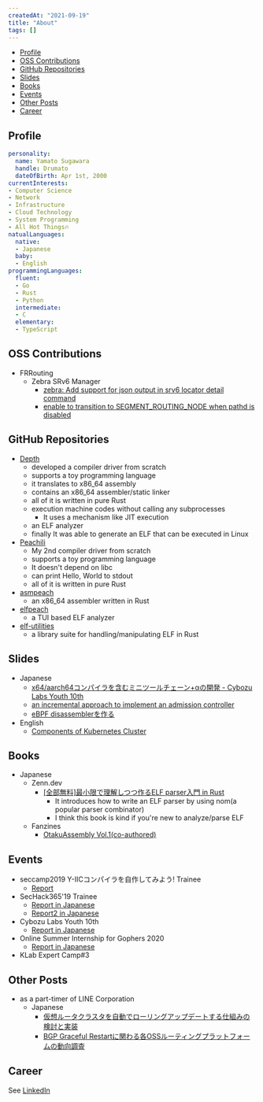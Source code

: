 ```yaml
---
createdAt: "2021-09-19"
title: "About"
tags: []
---
```


- [Profile](#profile)
- [OSS Contributions](#oss-contributions)
- [GitHub Repositories](#github-repositories)
- [Slides](#slides)
- [Books](#books)
- [Events](#events)
- [Other Posts](#other-posts)
- [Career](#career)

## Profile

```yaml
personality:
  name: Yamato Sugawara
  handle: Drumato
  dateOfBirth: Apr 1st, 2000
currentInterests:
- Computer Science
- Network
- Infrastructure
- Cloud Technology
- System Programming
- All Hot Things🔥
natualLanguages:
  native:
  - Japanese
  baby:
  - English
programmingLanguages:
  fluent:
  - Go
  - Rust
  - Python
  intermediate:
  - C
  elementary:
  - TypeScript
```

## OSS Contributions

- FRRouting
  - Zebra SRv6 Manager
    - [zebra: Add support for json output in srv6 locator detail command](https://github.com/FRRouting/frr/pull/9899)
    - [enable to transition to SEGMENT_ROUTING_NODE when pathd is disabled](https://github.com/FRRouting/frr/pull/10350)

## GitHub Repositories

- [Depth](https://github.com/Drumato/Depth)
  - developed a compiler driver from scratch
  - supports a toy programming language
  - it translates to x86_64 assembly
  - contains an x86_64 assembler/static linker
  - all of it is written in pure Rust
  - execution machine codes without calling any subprocesses
    - It uses a mechanism like JIT execution
  - an ELF analyzer
  - finally It was able to generate an ELF that can be executed in Linux
- [Peachili](https://github.com/Drumato/Peachili)
  - My 2nd compiler driver from scratch
  - supports a toy programming language
  - It doesn't depend on libc
  - can print Hello, World to stdout
  - all of it is written in pure Rust
- [asmpeach](https://github.com/Drumato/asmpeach)
  - an x86_64 assembler written in Rust
- [elfpeach](https://github.com/Drumato/elfpeach)
  - a TUI based ELF analyzer
- [elf-utilities](https://github.com/Drumato/elf-utilities)
  - a library suite for handling/manipulating ELF in Rust

## Slides

- Japanese
  - [x64/aarch64コンパイラを含むミニツールチェーン+αの開発 - Cybozu Labs Youth 10th](https://speakerdeck.com/drumato/cybozu-labs-youth-10th)
  - [an incremental approach to implement an admission controller](https://speakerdeck.com/drumato/an-incremental-approach-to-implement-an-admission-controller)
  - [eBPF disassemblerを作る](https://speakerdeck.com/drumato/writing-an-experimental-ebpf-disassembler)
- English
  - [Components of Kubernetes Cluster](https://speakerdeck.com/drumato/components-of-kubernetes-cluster)

## Books

- Japanese
  - Zenn.dev
    - [[全部無料]最小限で理解しつつ作るELF parser入門 in Rust](https://zenn.dev/drumato/books/afc3e00a4c7f1d)
      - It introduces how to write an ELF parser by using nom(a popular parser combinator)
      - I think this book is kind if you're new to analyze/parse ELF
  - Fanzines
    - [OtakuAssembly Vol.1(co-authored)](https://booth.pm/ja/items/1578084)

## Events

- seccamp2019 Y-ⅡCコンパイラを自作してみよう! Trainee
  - [Report](https://www.drumato.com/ja/posts/c-compiler-at-seccamp2019/)
- SecHack365'19 Trainee
  - [Report in Japanese](https://www.drumato.com/ja/posts/execution-program-infra-at-sechack365/)
  - [Report2 in Japanese](https://www.drumato.com/ja/posts/execution-program-infra-in-rust/)
- Cybozu Labs Youth 10th
  - [Report in Japanese](https://www.drumato.com/ja/posts/cybozu-labs-youth-10th/)
- Online Summer Internship for Gophers 2020
  - [Report in Japanese](https://www.drumato.com/ja/posts/online-summer-internship-for-gophers-2020/)
- KLab Expert Camp#3

## Other Posts

- as a part-timer of LINE Corporation
  - Japanese
    - [仮想ルータクラスタを自動でローリングアップデートする仕組みの検討と実装](https://engineering.linecorp.com/ja/blog/rollingupdate-vrouter-cluster/)
    - [BGP Graceful Restartに関わる各OSSルーティングプラットフォームの動向調査](https://engineering.linecorp.com/ja/blog/oss-routing-platform-involved-in-bgp-graceful-restart/)

## Career

See [LinkedIn](https://www.linkedin.com/in/drumato/)  
